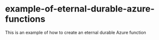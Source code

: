 # example-of-eternal-durable-azure-functions
This is an example of how to create an eternal durable Azure function
